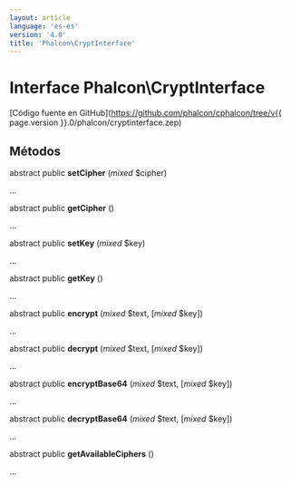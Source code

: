 ```yaml
---
layout: article
language: 'es-es'
version: '4.0'
title: 'Phalcon\CryptInterface'
---
```

# Interface **Phalcon\CryptInterface**

[Código fuente en GitHub](https://github.com/phalcon/cphalcon/tree/v{{ page.version }}.0/phalcon/cryptinterface.zep)

## Métodos

abstract public **setCipher** (*mixed* $cipher)

...

abstract public **getCipher** ()

...

abstract public **setKey** (*mixed* $key)

...

abstract public **getKey** ()

...

abstract public **encrypt** (*mixed* $text, [*mixed* $key])

...

abstract public **decrypt** (*mixed* $text, [*mixed* $key])

...

abstract public **encryptBase64** (*mixed* $text, [*mixed* $key])

...

abstract public **decryptBase64** (*mixed* $text, [*mixed* $key])

...

abstract public **getAvailableCiphers** ()

...